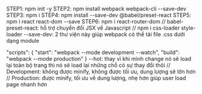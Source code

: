 STEP1: npm init -y
STEP2: npm install webpack webpack-cli --save-dev
STEP3: npm i
STEP4: npm install --save-dev @babel/preset-react
STEP5: npm i react react-dom --save
STEP6: npm i react-router-dom
// babel-preset-react: hỗ trợ chuyển đổi JSX về Javascript
// npm i css-loader style-loader --save-dev: 2 thư viện này giúp webpack có thể tải file .css dưới dạng module

"scripts": {
    "start": "webpack --mode development --watch",
    "build": "webpack --mode production"
}
--hot: thay vì khi mình change nó sẽ load lại toàn bộ trang thì nó sẽ load lại những chỗ có sự thay đổi thôi
// Development: không được minify, không được tối ưu, dung lượng sẽ lớn hơn
// Production: được minify, tối ưu về dung lượng, nhẹ hơn giúp user load page nhanh hơn